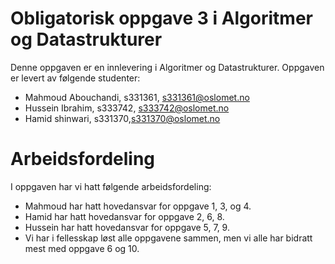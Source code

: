 # Obligatorisk oppgave 3 i Algoritmer og Datastrukturer

Denne oppgaven er en innlevering i Algoritmer og Datastrukturer. 
Oppgaven er levert av følgende studenter:
* Mahmoud Abouchandi, s331361, s331361@oslomet.no
* Hussein Ibrahim, s333742, s333742@oslomet.no
* Hamid shinwari, s331370,s331370@oslomet.no 

# Arbeidsfordeling

I oppgaven har vi hatt følgende arbeidsfordeling:
* Mahmoud har hatt hovedansvar for oppgave 1, 3, og 4. 
* Hamid har hatt hovedansvar for oppgave 2, 6, 8. 
* Hussein har hatt hovedansvar for oppgave 5, 7, 9.
* Vi har i fellesskap løst alle oppgavene sammen, men vi alle har bidratt mest med oppgave 6 og 10. 
